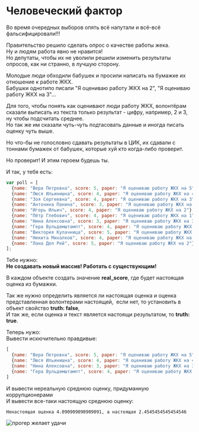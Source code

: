# Человеческий фактор

Во время очередных выборов опять всё напутали и всё-всё фальсифицировали!!!  

Правительство решило сделать опрос о качестве работы жека.  
Ну и людям работа явно не нравится!  
Но депутаты, чтобы их не уволили решили изменить результаты опросов, как ни странно, в лучшую сторону.  

Молодые люди обходили бабушек и просили написать на бумажке их отношение к работе ЖКХ.  
Бабушки однотипо писали "Я оцениваю работу ЖКХ на 2", "Я оцениваю работу ЖКХ на 3"...  

Для того, чтобы понять как оценивают люди работу ЖКХ, волонтёрам сказали выписать из текста только результат - цифру, например, 2 и 3, ну чтобы подсчитать среднее.  
Но так же им сказали чуть-чуть подтасовать данные и иногда писать оценку чуть выше.  

Но что-бы не голословно сдавать результаты в ЦИК, их сдавали с тоннами бумажек от бабушек, которые хуй кто когда-либо проверит.  

Но проверит! И этим героем будешь ты.  

И так, у тебя есть:

```js
var poll = [
  {name: "Вера Петровна", score: 5, paper: "Я оцениваю работу ЖКХ на 5"},
  {name: "Люся Ильинишна", score: 4, paper: "Я оцениваю работу ЖКХ на 4"},
  {name: "Зоя Сергеевна", score: 4, paper: "Я оцениваю работу ЖКХ на 3"},
  {name: "Антонина Панина", score: 3, paper: "Я оцениваю работу ЖКХ на 0"},
  {name: "Игорь Ильич", score: 4, paper: "Я оцениваю работу ЖКХ на 2"},
  {name: "Пётр Глебович", score: 4, paper: "Я оцениваю работу ЖКХ на 1"},
  {name: "Нина Алексовна", score: 3, paper: "Я оцениваю работу ЖКХ на 3"},
  {name: "Гера Вульдемштампт", score: 4, paper: "Я оцениваю работу ЖКХ на 4"},
  {name: "Виктория Кулачница", score: 5, paper: "Я оцениваю работу ЖКХ на 1"},
  {name: "Никита Михалков", score: 4, paper: "Я оцениваю работу ЖКХ на 2"},
  {name: "Лана Дел Рей", score: 5, paper: "Я оцениваю работу ЖКХ на 2"}
];
```

Тебе нужно:  
**Не создавать новый массив! Работать с существующим!**

В каждом объекте создать значение **real_score**, где будет настоящая оценка из бумажки.

Так же нужно определить является ли настоящая оценка и оценка представленная волонтерами настоящей,  
если нет, то установить в объект свойство **truth: false**,  
И так же, если оценка и текст является настоящи результатом, то **truth: true**.  

Теперь нужо:  
Вывести искючительно правдивые:
```js
[
  {name: "Вера Петровна", score: 5, paper: "Я оцениваю работу ЖКХ на 5", real_score: 5, truth: true},
  {name: "Люся Ильинишна", score: 4, paper: "Я оцениваю работу ЖКХ на 4", real_score: 4, truth: true},
  {name: "Нина Алексовна", score: 3, paper: "Я оцениваю работу ЖКХ на 3", real_score: 3, truth: true},
  {name: "Гера Вульдемштампт", score: 4, paper: "Я оцениваю работу ЖКХ на 4", real_score: 4, truth: true}
]
```

И вывести нереальную среднюю оценку, придуманную коррупционерами  
И вывести все-таки настоящую среднюю оценку:
```
Ненастоящая оценка 4.090909090909091, а настоящая 2.4545454545454546
```

![прогер желает удачи](https://riafan.ru/uploads/2018/12/03/orig-15438343738eca63e5ca50aeef0897456738f7e58b.jpeg)
